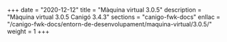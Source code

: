+++
date        = "2020-12-12"
title       = "Màquina virtual 3.0.5"
description = "Màquina virtual 3.0.5 Canigó 3.4.3"
sections    = "canigo-fwk-docs"
enllac		= "/canigo-fwk-docs/entorn-de-desenvolupament/maquina-virtual/3.0.5/"
weight		= 1
+++
